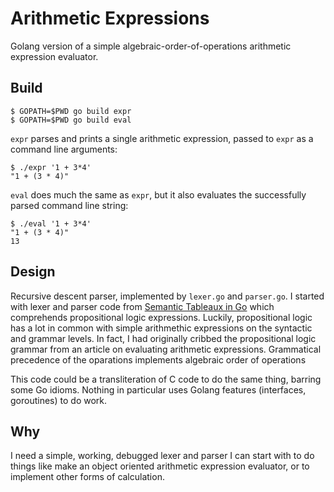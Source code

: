 # Arithmetic Expressions

Golang version of a simple algebraic-order-of-operations
arithmetic expression evaluator.

## Build

	$ GOPATH=$PWD go build expr
	$ GOPATH=$PWD go build eval

`expr` parses and prints a single arithmetic expression,
passed to `expr` as a command line arguments:

    $ ./expr '1 + 3*4'
    "1 + (3 * 4)"

`eval` does much the same as `expr`, but it also evaluates
the successfully parsed command line string:

    $ ./eval '1 + 3*4'
    "1 + (3 * 4)"
    13

## Design

Recursive descent parser, implemented by `lexer.go` and `parser.go`.
I started with lexer and parser code from
[Semantic Tableaux in Go](https://github.com/bediger4000/tableaux-in-go)
which comprehends propositional logic expressions. Luckily, propositional
logic has a lot in common with simple arithmethic expressions
on the syntactic and grammar levels. In fact, I had originally
cribbed the propositional logic grammar from an article on
evaluating arithmetic expressions.
Grammatical precedence of the oparations implements
algebraic order of operations

This code could be a transliteration of C code to do the same
thing, barring some Go idioms. Nothing in particular uses Golang
features (interfaces, goroutines) to do work.

## Why

I need a simple, working, debugged lexer and parser I can start
with to do things
like make an object oriented arithmetic expression evaluator,
or to implement other forms of calculation.
